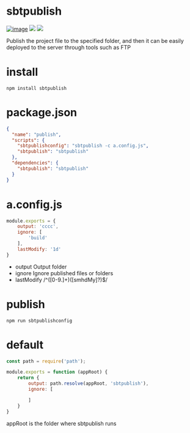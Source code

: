 # sbtpublish

[![image](https://img.shields.io/npm/v/sbtpublish.svg)](https://www.npmjs.com/package/sbtpublish)
[![](https://img.shields.io/npm/l/sbtpublish.svg)](https://www.npmjs.com/package/sbtpublish)
[![](https://img.shields.io/github/issues/everygit/sbtpublish)](https://github.com/everygit/sbtpublish/issues)

Publish the project file to the specified folder, and then it can be easily deployed to the server through tools such as FTP

# install
```
npm install sbtpublish
```
# package.json

```json
{
  "name": "publish",
  "scripts": {
    "sbtpublishconfig": "sbtpublish -c a.config.js",
    "sbtpublish": "sbtpublish"
  },
  "dependencies": {
    "sbtpublish": "sbtpublish"
  }
}
```

# a.config.js
```js
module.exports = {
    output: 'cccc',
    ignore: [
        'build'
    ],
    lastModify: '1d'
}
```
- output  Output folder
- ignore Ignore published files or folders
- lastModify /^([0-9.]+)([smhdMy]?)$/ 
# publish
```
npm run sbtpublishconfig
```
# default
```js
const path = require('path');

module.exports = function (appRoot) {
    return {
        output: path.resolve(appRoot, 'sbtpublish'),
        ignore: [

        ]
    }
}
```
appRoot is the folder where sbtpublish runs 